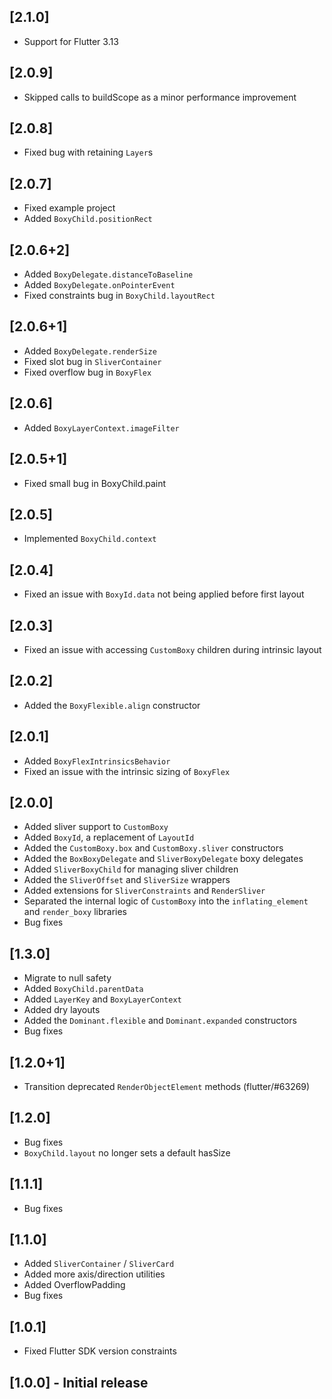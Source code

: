 ## [2.1.0]
* Support for Flutter 3.13

## [2.0.9]
* Skipped calls to buildScope as a minor performance improvement

## [2.0.8]
* Fixed bug with retaining `Layer`s

## [2.0.7]
* Fixed example project
* Added `BoxyChild.positionRect`

## [2.0.6+2]
* Added `BoxyDelegate.distanceToBaseline`
* Added `BoxyDelegate.onPointerEvent`
* Fixed constraints bug in `BoxyChild.layoutRect`

## [2.0.6+1]
* Added `BoxyDelegate.renderSize`
* Fixed slot bug in `SliverContainer`
* Fixed overflow bug in `BoxyFlex`

## [2.0.6]
* Added `BoxyLayerContext.imageFilter`

## [2.0.5+1]
* Fixed small bug in BoxyChild.paint

## [2.0.5]
* Implemented `BoxyChild.context`

## [2.0.4]
* Fixed an issue with `BoxyId.data` not being applied before first layout

## [2.0.3]
* Fixed an issue with accessing `CustomBoxy` children during intrinsic layout

## [2.0.2]
* Added the `BoxyFlexible.align` constructor

## [2.0.1]
* Added `BoxyFlexIntrinsicsBehavior`
* Fixed an issue with the intrinsic sizing of `BoxyFlex`

## [2.0.0]
* Added sliver support to `CustomBoxy`
* Added `BoxyId`, a replacement of `LayoutId`
* Added the `CustomBoxy.box` and `CustomBoxy.sliver` constructors
* Added the `BoxBoxyDelegate` and `SliverBoxyDelegate` boxy delegates
* Added `SliverBoxyChild` for managing sliver children
* Added the `SliverOffset` and `SliverSize` wrappers
* Added extensions for `SliverConstraints` and `RenderSliver`
* Separated the internal logic of `CustomBoxy` into the `inflating_element` and `render_boxy` libraries
* Bug fixes

## [1.3.0]

* Migrate to null safety
* Added `BoxyChild.parentData`
* Added `LayerKey` and `BoxyLayerContext`
* Added dry layouts
* Added the `Dominant.flexible` and `Dominant.expanded` constructors
* Bug fixes

## [1.2.0+1]

* Transition deprecated `RenderObjectElement` methods (flutter/#63269)

## [1.2.0]

* Bug fixes
* `BoxyChild.layout` no longer sets a default hasSize

## [1.1.1]

* Bug fixes

## [1.1.0]

* Added `SliverContainer` / `SliverCard`
* Added more axis/direction utilities
* Added OverflowPadding
* Bug fixes

## [1.0.1]

* Fixed Flutter SDK version constraints

## [1.0.0] - Initial release
